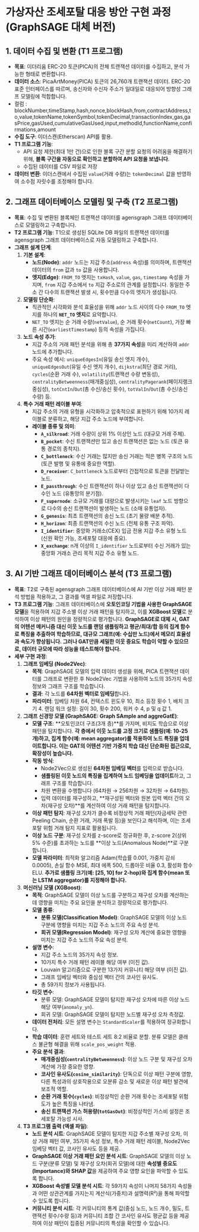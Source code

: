 # 가상자산 조세포탈 대응 방안 구현 과정 (GraphSAGE 대체 버전)


## 1. 데이터 수집 및 변환 (T1 프로그램)

*   **목표**: 이더리움 ERC-20 토큰(PICA)의 전체 트랜잭션 데이터를 수집하고, 분석 가능한 형태로 변환합니다.
*   **데이터 소스**: PicaArtMoney(PICA) 토큰의 26,760개 트랜잭션 데이터. ERC-20 표준 인터페이스를 따르며, 송신자와 수신자 주소가 일대일로 대응되어 방향성 그래프 모델링에 적합합니다.
* 컬럼 : blockNumber,timeStamp,hash,nonce,blockHash,from,contractAddress,to,value,tokenName,tokenSymbol,tokenDecimal,transactionIndex,gas,gasPrice,gasUsed,cumulativeGasUsed,input,methodId,functionName,confirmations,amount
*   **수집 도구**: 이더스캔(Etherscan) API를 활용.
*   **T1 프로그램 기능**:
    *   API 요청 제한(최대 1만 건)으로 인한 블록 구간 분할 요청의 어려움을 해결하기 위해, **블록 구간을 자동으로 확인하고 분할하여 API 요청을 보냅니다**.
    *   수집된 데이터를 CSV 파일로 저장
*   **데이터 변환**: 이더스캔에서 수집된 `value`(거래 수량)는 `tokenDecimal` 값을 반영하여 소수점 자릿수를 조정해야 합니다.

## 2. 그래프 데이터베이스 모델링 및 구축 (T2 프로그램)

*   **목표**: 수집 및 변환된 블록체인 트랜잭션 데이터를 agensgraph 그래프 데이터베이스로 모델링하고 구축합니다.
*   **T2 프로그램 기능**: T1으로 생성된 SQLite DB 파일의 트랜잭션 데이터를 agensgraph 그래프 데이터베이스로 자동 모델링하고 구축합니다.
*   **그래프 설계 단계**:
    1.  **기본 설계**:
        *   **노드(Node)**: `addr` 노드는 지갑 주소(`address` 속성)를 의미하며, 트랜잭션 데이터의 `from` 값과 `to` 값을 사용합니다.
        *   **엣지(Edge)**: `FROM_TO` 엣지는 `txHash`, `value`, `gas`, `timestamp` 속성을 가지며, `from` 지갑 주소에서 `to` 지갑 주소로의 관계를 설정합니다. 동일한 주소 간 다수의 트랜잭션 발생 시, 횟수만큼 다수의 엣지가 생성됩니다.
    2.  **모델링 단순화**:
        *   직관적인 시각화와 분석 효율성을 위해 `addr` 노드 사이의 다수 `FROM_TO` 엣지를 하나의 **`NET_TO` 엣지**로 요약합니다.
        *   `NET_TO` 엣지는 순 거래 수량(`netValue`), 순 거래 횟수(`netCount`), 가장 빠른 시간(`earliestTimestamp`) 등의 속성을 가집니다.
    3.  **노드 속성 추가**:
        *   지갑 주소의 거래 패턴 분석을 위해 총 **37가지 속성**을 미리 계산하여 `addr` 노드에 추가합니다.
        *   주요 속성 예시: `uniqueEdgesIn`(유일 송신 엣지 개수), `uniqueEdgesOut`(유일 수신 엣지 개수), `dijkstra`(최단 경로 거리), `cycles`(순환 거래 수), `volatility`(트랜잭션 수량 변동성), `centralityBetweenness`(매개중심성), `centralityPagerank`(페이지랭크 중심성), `totCntIn`/`Out`(총 수신/송신 횟수), `totValIn`/`Out`(총 수신/송신 수량) 등.
    4.  **특수 거래 패턴 레이블 부여**:
        *   지갑 주소의 거래 유형을 시각화하고 압축적으로 표현하기 위해 10가지 레이블로 분류하고, 해당 지갑 주소 노드에 부여합니다.
        *   **레이블 종류 및 의미**:
            *   **`A_silkroad`**: 거래 수량이 상위 1% 이상인 노드 (대규모 거래 주체).
            *   **`B_pocket`**: 수신 트랜잭션만 있고 송신 트랜잭션은 없는 노드 (토큰 유통 경로의 종착지).
            *   **`C_bottleneck`**: 수신 거래는 많지만 송신 거래는 적은 병목 구조의 노드 (토큰 발행 및 유통에 중요한 역할).
            *   **`D_receiver`**: `C_bottleneck` 노드로부터 간접적으로 토큰을 전달받는 노드.
            *   **`E_passthrough`**: 수신 트랜잭션이 하나 이상 있고 송신 트랜잭션이 다수인 노드 (유통망의 분기점).
            *   **`F_supernode`**: 소규모 거래를 대량으로 발생시키는 `leaf` 노드 방향으로 다수의 송신 트랜잭션이 발생하는 노드 (소매 유통업자).
            *   **`G_genesis`**: 최초 트랜잭션의 송신 노드 (초기 물량 배분 추적).
            *   **`H_horizon`**: 최종 트랜잭션의 수신 노드 (전체 유통 구조 파악).
            *   **`I_identifier`**: 중앙화 거래소(CEX) 입금 전용 지갑 주소 유형 노드 (신원 확인 가능, 조세포탈 대응에 중요).
            *   **`X_exchange`**: n개 이상의 `I_identifier` 노드로부터 수신 거래가 있는 중앙화 거래소 관리 목적 지갑 주소 유형 노드.

## 3. AI 기반 그래프 데이터베이스 분석 (T3 프로그램)

*   **목표**: T2로 구축된 agensgraph 그래프 데이터베이스에 AI 기반 이상 거래 패턴 분석 방법을 적용하고, 그 결과를 엑셀 파일로 저장합니다.
*   **T3 프로그램 기능**: 그래프 데이터베이스에 **오토인코딩 기법을 사용한 GraphSAGE 모델**을 적용하여 지갑 주소별 이상 거래 패턴을 탐지하고, 이를 **XGBoost 모델**로 분석하여 이상 패턴의 원인을 정량적으로 평가합니다. **GraphSAGE로 대체 시, GAT의 어텐션 메커니즘 대신 이웃 노드를 랜덤 샘플링하고 평균/최대/합 등의 집계 함수로 특징을 추출하여 학습하므로, 대규모 그래프(예: 수십만 노드)에서 메모리 효율성과 속도가 향상됩니다. 그러나 GAT만큼 세밀한 이웃 중요도 학습이 약할 수 있으므로, 데이터 규모에 따라 성능을 테스트해야 합니다.**
*   **세부 구현 과정**:
    1.  **그래프 임베딩 (Node2Vec)**:
        *   **목적**: GraphSAGE 모델의 입력 데이터 생성을 위해, PICA 트랜잭션 데이터를 그래프로 변환한 후 Node2Vec 기법을 사용하여 노드의 35가지 속성 정보와 그래프 구조를 학습합니다.
        *   **결과**: 각 노드를 **64차원 벡터로 임베딩**합니다.
        *   **파라미터**: 임베딩 차원 64, 컨텍스트 윈도우 10, 최소 등장 횟수 1, 배치 크기 4. 랜덤 워크 설정: 길이 30, 횟수 200, 워커 수 4, p 및 q 값 1.
    2.  **그래프 신경망 모델 (GraphSAGE: Graph SAmple and aggreGatE)**:
        *   **모델 구조**: **오토인코더 구조(3개 층)**를 가지며, 비지도 학습으로 이상 패턴을 탐지합니다. **각 층에서 이웃 노드를 고정 크기로 샘플링(예: 10-25개)하고, 집계 함수(예: mean aggregator)를 적용하여 노드 특징을 업데이트합니다. 이는 GAT의 어텐션 기반 가중치 학습 대신 단순화된 접근으로, 확장성이 높습니다.**
        *   **작동 방식**:
            *   Node2Vec으로 생성된 **64차원 임베딩 벡터**를 입력으로 받습니다.
            *   **샘플링된 이웃 노드의 특징을 집계하여 노드 임베딩을 업데이트**하고, 그래프 구조를 학습합니다.
            *   차원 변환을 수행합니다 (64차원 → 256차원 → 32차원 → 64차원).
            *   입력 데이터를 재구성하고, **재구성된 벡터와 원본 입력 벡터 간의 오차(재구성 오차)**를 계산하여 이상 거래 패턴을 탐지합니다.
        *   **이상 패턴 탐지**: 재구성 오차가 클수록 비정상적 거래 패턴(자금세탁 관련 Peeling Chain, 순환 거래, 거래 폭발 등)을 보인다고 해석하며, 이는 조세포탈 위험 거래 탐지 지표로 활용됩니다.
        *   **이상 노드 구분**: 재구성 오차를 z-score로 정규화한 후, z-score 2(상위 5% 수준)를 초과하는 노드를 **이상 노드(Anomalous Node)**로 구분합니다.
        *   **모델 파라미터**: 최적화 알고리즘 Adam(학습률 0.001, 가중치 감쇠 0.0005), 손실 함수 MSE, 최대 에폭 500, 드롭아웃 비율 0.3, 활성화 함수 ELU. **추가로 샘플링 크기(예: [25, 10] for 2-hop)와 집계 함수(mean 또는 LSTM aggregator)를 지정해야 합니다.**
    3.  **머신러닝 모델 (XGBoost)**:
        *   **목적**: GraphSAGE 모델이 이상 노드를 구분하고 재구성 오차를 계산하는 데 영향을 미치는 주요 요인을 분석하고 정량적으로 평가합니다.
        *   **모델 종류**:
            *   **분류 모델(Classification Model)**: GraphSAGE 모델의 이상 노드 구분에 영향을 미치는 지갑 주소 노드의 주요 속성 분석.
            *   **회귀 모델(Regression Model)**: 재구성 오차 계산에 중요한 영향을 미치는 지갑 주소 노드의 주요 속성 분석.
        *   **설명 변수**:
            *   지갑 주소 노드의 35가지 속성 정보.
            *   10가지 특수 거래 패턴 레이블 해당 여부 (이진 값).
            *   Louvain 알고리즘으로 구분한 13가지 커뮤니티 해당 여부 (이진 값).
            *   그래프 임베딩 벡터와 중심성 벡터 간의 코사인 유사도.
            *   총 59가지 정보가 사용됩니다.
        *   **타깃 변수**:
            *   분류 모델: GraphSAGE 모델이 탐지한 재구성 오차에 따른 이상 노드 해당 여부(`anomaly_yn`).
            *   회귀 모델: GraphSAGE 모델이 탐지한 노드별 재구성 오차 측정값.
        *   **데이터 전처리**: 모든 설명 변수는 `StandardScaler`를 적용하여 정규화합니다.
        *   **학습 데이터**: 훈련 세트와 테스트 세트 8:2 비율로 분할. 분류 모델은 클래스 불균형 해결을 위해 `scale_pos_weight` 적용.
        *   **주요 분석 결과**:
            *   **매개중심성(`centralityBetweenness`)**: 이상 노드 구분 및 재구성 오차 계산에 가장 중요한 영향.
            *   **코사인 유사도(`cosine_similarity`)**: 단독으로 이상 패턴 구분에 영향, 다른 특성과의 상호작용으로 오분류 감소 및 새로운 이상 패턴 발견에 보조적 역할.
            *   **순환 거래 횟수(`cycles`)**: 비정상적인 순환 거래 횟수는 조세포탈 위험도가 높은 특징을 나타냄.
            *   **송신 트랜잭션 가스 허용량(`totGasOut`)**: 비정상적인 가스비 설정은 조세포탈 가능성 시사.
    4.  **T3 프로그램 출력 (엑셀 파일)**:
        *   **노드 분석 시트**: GraphSAGE 모델이 탐지한 지갑 주소별 재구성 오차, 이상 거래 패턴 여부, 35가지 속성 정보, 특수 거래 패턴 레이블, Node2Vec 임베딩 벡터 값, 코사인 유사도 등을 제공.
        *   **GraphSAGE 이상 거래 패턴 요인 분석 시트**: GraphSAGE 모델의 이상 노드 구분(분류 모델) 및 재구성 오차(회귀 모델)에 대한 **속성별 중요도(Importance)와 SHAP 값**을 제공하여 주요 영향 요인을 파악할 수 있도록 합니다.
        *   **XGBoost 속성별 모델 분석 시트**: 각 59가지 속성이 나머지 58가지 속성들과 어떤 상관관계를 가지는지 계산식(가중치)과 설명력(R²)을 통해 파악할 수 있도록 합니다.
        *   **커뮤니티 분석 시트**: 각 커뮤니티의 통계 값(중심 노드, 노드 개수, 밀도, 트랜잭션 횟수/수량 등)과 커뮤니티 조합 간 코사인 유사도 평균값 등을 제공하여 이상 패턴이 집중된 커뮤니티의 특성을 확인할 수 있습니다.
